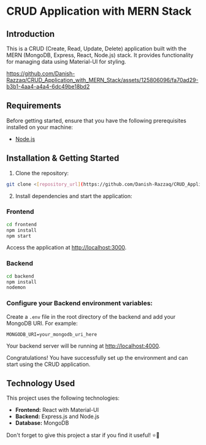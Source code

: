 
# CRUD Application with MERN Stack

## Introduction

This is a CRUD (Create, Read, Update, Delete) application built with the MERN (MongoDB, Express, React, Node.js) stack. It provides functionality for managing data using Material-UI for styling.


https://github.com/Danish-Razzaq/CRUD_Application_with_MERN_Stack/assets/125806096/fa70ad29-b3b1-4aa4-a4a4-6dc49be18bd2



## Requirements

Before getting started, ensure that you have the following prerequisites installed on your machine:

- [Node.js](https://nodejs.org/en/download)

## Installation & Getting Started

1. Clone the repository:

```bash
git clone <[repository_url](https://github.com/Danish-Razzaq/CRUD_Application_with_MERN_Stack.git)>

```

2. Install dependencies and start the application:

### Frontend

```bash
cd frontend
npm install
npm start
```

Access the application at [http://localhost:3000](http://localhost:3000).

### Backend

```bash
cd backend
npm install
nodemon
```

### Configure your Backend environment variables:

Create a `.env` file in the root directory of the backend and add your MongoDB URI. For example:

```
MONGODB_URI=your_mongodb_uri_here
```


Your backend server will be running at [http://localhost:4000](http://localhost:4000).

Congratulations! You have successfully set up the environment and can start using the CRUD application.

## Technology Used

This project uses the following technologies:

- **Frontend:** React with Material-UI
- **Backend:** Express.js and Node.js
- **Database:** MongoDB

Don't forget to give this project a star if you find it useful! ⭐🤗

